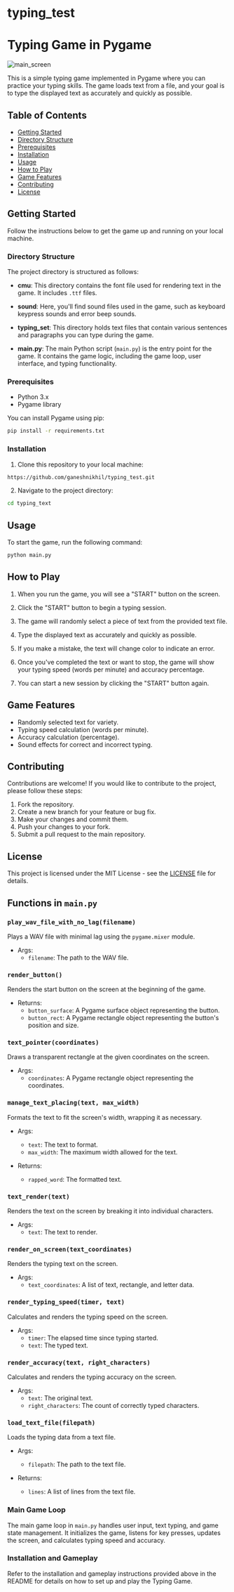 # typing_test
# Typing Game in Pygame

![main_screen](https://github.com/ganeshnikhil/typing_test/blob/main/shot.png)

This is a simple typing game implemented in Pygame where you can practice your typing skills. The game loads text from a file, and your goal is to type the displayed text as accurately and quickly as possible.

## Table of Contents
- [Getting Started](#getting-started)
- [Directory Structure](#directory-structure)
- [Prerequisites](#prerequisites)
- [Installation](#installation)
- [Usage](#usage)
- [How to Play](#how-to-play)
- [Game Features](#game-features)
- [Contributing](#contributing)
- [License](#license)

## Getting Started

Follow the instructions below to get the game up and running on your local machine.

### Directory Structure

The project directory is structured as follows:

- **cmu**: This directory contains the font file used for rendering text in the game. It includes `.ttf` files.

- **sound**: Here, you'll find sound files used in the game, such as keyboard keypress sounds and error beep sounds.

- **typing_set**: This directory holds text files that contain various sentences and paragraphs you can type during the game.

- **main.py**: The main Python script (`main.py`) is the entry point for the game. It contains the game logic, including the game loop, user interface, and typing functionality.


### Prerequisites

- Python 3.x
- Pygame library

You can install Pygame using pip:

```bash
pip install -r requirements.txt
```

### Installation

1. Clone this repository to your local machine:

```bash
https://github.com/ganeshnikhil/typing_test.git
```

2. Navigate to the project directory:

```bash
cd typing_text
```

## Usage

To start the game, run the following command:

```bash
python main.py
```

## How to Play

1. When you run the game, you will see a "START" button on the screen.

2. Click the "START" button to begin a typing session.

3. The game will randomly select a piece of text from the provided text file.

4. Type the displayed text as accurately and quickly as possible.

5. If you make a mistake, the text will change color to indicate an error.

6. Once you've completed the text or want to stop, the game will show your typing speed (words per minute) and accuracy percentage.

7. You can start a new session by clicking the "START" button again.

## Game Features

- Randomly selected text for variety.
- Typing speed calculation (words per minute).
- Accuracy calculation (percentage).
- Sound effects for correct and incorrect typing.

## Contributing

Contributions are welcome! If you would like to contribute to the project, please follow these steps:

1. Fork the repository.
2. Create a new branch for your feature or bug fix.
3. Make your changes and commit them.
4. Push your changes to your fork.
5. Submit a pull request to the main repository.

## License

This project is licensed under the MIT License - see the [LICENSE](LICENSE) file for details.


## Functions in `main.py`

### `play_wav_file_with_no_lag(filename)`

Plays a WAV file with minimal lag using the `pygame.mixer` module.

- Args:
  - `filename`: The path to the WAV file.

### `render_button()`

Renders the start button on the screen at the beginning of the game.

- Returns:
  - `button_surface`: A Pygame surface object representing the button.
  - `button_rect`: A Pygame rectangle object representing the button's position and size.

### `text_pointer(coordinates)`

Draws a transparent rectangle at the given coordinates on the screen.

- Args:
  - `coordinates`: A Pygame rectangle object representing the coordinates.

### `manage_text_placing(text, max_width)`

Formats the text to fit the screen's width, wrapping it as necessary.

- Args:
  - `text`: The text to format.
  - `max_width`: The maximum width allowed for the text.

- Returns:
  - `rapped_word`: The formatted text.

### `text_render(text)`

Renders the text on the screen by breaking it into individual characters.

- Args:
  - `text`: The text to render.

### `render_on_screen(text_coordinates)`

Renders the typing text on the screen.

- Args:
  - `text_coordinates`: A list of text, rectangle, and letter data.

### `render_typing_speed(timer, text)`

Calculates and renders the typing speed on the screen.

- Args:
  - `timer`: The elapsed time since typing started.
  - `text`: The typed text.

### `render_accuracy(text, right_characters)`

Calculates and renders the typing accuracy on the screen.

- Args:
  - `text`: The original text.
  - `right_characters`: The count of correctly typed characters.

### `load_text_file(filepath)`

Loads the typing data from a text file.

- Args:
  - `filepath`: The path to the text file.

- Returns:
  - `lines`: A list of lines from the text file.

### Main Game Loop

The main game loop in `main.py` handles user input, text typing, and game state management. It initializes the game, listens for key presses, updates the screen, and calculates typing speed and accuracy.

### Installation and Gameplay

Refer to the installation and gameplay instructions provided above in the README for details on how to set up and play the Typing Game.

